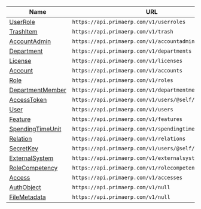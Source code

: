 | Name             | URL                                                    |
|------------------|--------------------------------------------------------|
| [UserRole](resources/core/userrole.md) | `https://api.primaerp.com/v1/userroles`                |
| [TrashItem](resources/core/trashitem.md) | `https://api.primaerp.com/v1/trash`                    |
| [AccountAdmin](resources/core/accountadmin.md) | `https://api.primaerp.com/v1/accountadmins`            |
| [Department](resources/core/department.md) | `https://api.primaerp.com/v1/departments`              |
| [License](resources/core/license.md) | `https://api.primaerp.com/v1/licenses`                 |
| [Account](resources/core/account.md) | `https://api.primaerp.com/v1/accounts`                 |
| [Role](resources/core/role.md) | `https://api.primaerp.com/v1/roles`                    |
| [DepartmentMember](resources/core/departmentmember.md) | `https://api.primaerp.com/v1/departmentmembers`        |
| [AccessToken](resources/core/accesstoken.md) | `https://api.primaerp.com/v1/users/@self/accesstokens` |
| [User](resources/core/user.md) | `https://api.primaerp.com/v1/users`                    |
| [Feature](resources/core/feature.md) | `https://api.primaerp.com/v1/features`                 |
| [SpendingTimeUnit](resources/core/spendingtimeunit.md) | `https://api.primaerp.com/v1/spendingtime`             |
| [Relation](resources/core/relation.md) | `https://api.primaerp.com/v1/relations`                |
| [SecretKey](resources/core/secretkey.md) | `https://api.primaerp.com/v1/users/@self/secretkeys`   |
| [ExternalSystem](resources/core/externalsystem.md) | `https://api.primaerp.com/v1/externalsystems`          |
| [RoleCompetency](resources/core/rolecompetency.md) | `https://api.primaerp.com/v1/rolecompetencies`         |
| [Access](resources/core/access.md) | `https://api.primaerp.com/v1/accesses`                 |
| [AuthObject](resources/core/authobject.md) | `https://api.primaerp.com/v1/null`                     |
| [FileMetadata](resources/core/filemetadata.md) | `https://api.primaerp.com/v1/null`                     |
